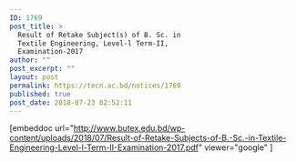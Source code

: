 ```yaml
---
ID: 1769
post_title: >
  Result of Retake Subject(s) of B. Sc. in
  Textile Engineering, Level-l Term-II,
  Examination-2017
author: ""
post_excerpt: ""
layout: post
permalink: https://tecn.ac.bd/notices/1769
published: true
post_date: 2018-07-23 02:52:11
---
```

[embeddoc url="http://www.butex.edu.bd/wp-content/uploads/2018/07/Result-of-Retake-Subjects-of-B.-Sc.-in-Textile-Engineering-Level-l-Term-II-Examination-2017.pdf" viewer="google" ]